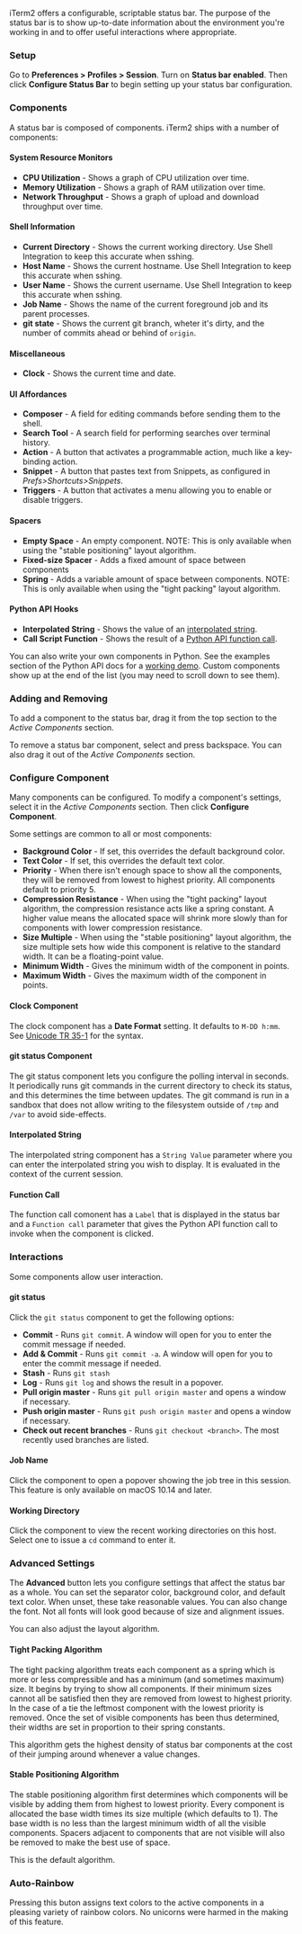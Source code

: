 iTerm2 offers a configurable, scriptable status bar. The purpose of the status bar is to show up-to-date information about the environment you're working in and to offer useful interactions where appropriate.

### Setup

Go to **Preferences > Profiles > Session**. Turn on **Status bar enabled**. Then click **Configure Status Bar** to begin setting up your status bar configuration.

### Components

A status bar is composed of components. iTerm2 ships with a number of components:

#### System Resource Monitors

  * **CPU Utilization** - Shows a graph of CPU utilization over time.
  * **Memory Utilization** - Shows a graph of RAM utilization over time.
  * **Network Throughput** - Shows a graph of upload and download throughput over time.

#### Shell Information

  * **Current Directory** - Shows the current working directory. Use Shell Integration to keep this accurate when sshing.
  * **Host Name** - Shows the current hostname. Use Shell Integration to keep this accurate when sshing.
  * **User Name** - Shows the current username. Use Shell Integration to keep this accurate when sshing.
  * **Job Name** - Shows the name of the current foreground job and its parent processes.
  * **git state** - Shows the current git branch, wheter it's dirty, and the number of commits ahead or behind of `origin`.

#### Miscellaneous

  * **Clock** - Shows the current time and date.

#### UI Affordances

  * **Composer** - A field for editing commands before sending them to the shell.
  * **Search Tool** - A search field for performing searches over terminal history.
  * **Action** - A button that activates a programmable action, much like a key-binding action.
  * **Snippet** - A button that pastes text from Snippets, as configured in *Prefs&gt;Shortcuts&gt;Snippets*.
  * **Triggers** - A button that activates a menu allowing you to enable or disable triggers.

#### Spacers

  * **Empty Space** - An empty component. NOTE: This is only available when using the "stable positioning" layout algorithm.
  * **Fixed-size Spacer** - Adds a fixed amount of space between components
  * **Spring** - Adds a variable amount of space between components. NOTE: This is only available when using the "tight packing" layout algorithm.

#### Python API Hooks

  * **Interpolated String** - Shows the value of an <a href="documentation-scripting-fundamentals.html">interpolated string</a>.
  * **Call Script Function** - Shows the result of a <a href="documentation-scripting-fundamentals.html">Python API function call</a>. 

You can also write your own components in Python. See the examples section of the Python API docs for a <a href="/python-api/examples/statusbar.html">working demo</a>. Custom components show up at the end of the list (you may need to scroll down to see them).

### Adding and Removing

To add a component to the status bar, drag it from the top section to the *Active Components* section.

To remove a status bar component, select and press backspace. You can also drag it out of the *Active Components* section.

### Configure Component

Many components can be configured. To modify a component's settings, select it in the *Active Components* section. Then click **Configure Component**.

Some settings are common to all or most components:

  * **Background Color** - If set, this overrides the default background color.
  * **Text Color** - If set, this overrides the default text color.
  * **Priority** - When there isn't enough space to show all the components, they will be removed from lowest to highest priority. All components default to priority 5.
  * **Compression Resistance** - When using the "tight packing" layout algorithm, the compression resistance acts like a spring constant. A higher value means the allocated space will shrink more slowly than for components with lower compression resistance.
  * **Size Multiple** - When using the "stable positioning" layout algorithm, the size multiple sets how wide this component is relative to the standard width. It can be a floating-point value.
  * **Minimum Width** - Gives the minimum width of the component in points.
  * **Maximum Width** - Gives the maximum width of the component in points.

#### Clock Component

The clock component has a **Date Format** setting. It defaults to `M-DD h:mm`. See <a href="http://www.unicode.org/reports/tr35/tr35-31/tr35-dates.html#Date_Format_Patterns">Unicode TR 35-1</a> for the syntax.

#### git status Component

The git status component lets you configure the polling interval in seconds. It periodically runs git commands in the current directory to check its status, and this determines the time between updates. The git command is run in a sandbox that does not allow writing to the filesystem outside of `/tmp` and `/var` to avoid side-effects.

#### Interpolated String

The interpolated string component has a `String Value` parameter where you can enter the interpolated string you wish to display. It is evaluated in the context of the current session.

#### Function Call

The function call comonent has a `Label` that is displayed in the status bar and a `Function call` parameter that gives the Python API function call to invoke when the component is clicked.

### Interactions

Some components allow user interaction.

#### git status

Click the `git status` component to get the following options:

  * **Commit** - Runs `git commit`. A window will open for you to enter the commit message if needed.
  * **Add &amp; Commit** - Runs `git commit -a`. A window will open for you to enter the commit message if needed.
  * **Stash** - Runs `git stash`
  * **Log** - Runs `git log` and shows the result in a popover.
  * **Pull origin master** - Runs `git pull origin master` and opens a window if necessary.
  * **Push origin master** - Runs `git push origin master` and opens a window if necessary.
  * **Check out recent branches** - Runs `git checkout <branch>`. The most recently used branches are listed.

#### Job Name

Click the component to open a popover showing the job tree in this session. This feature is only available on macOS 10.14 and later.

#### Working Directory

Click the component to view the recent working directories on this host. Select one to issue a `cd` command to enter it.

### Advanced Settings

The **Advanced** button lets you configure settings that affect the status bar as a whole. You can set the separator color, background color, and default text color. When unset, these take reasonable values. You can also change the font. Not all fonts will look good because of size and alignment issues.

You can also adjust the layout algorithm.

#### Tight Packing Algorithm

The tight packing algorithm treats each component as a spring which is more or less compressible and has a minimum (and sometimes maximum) size. It begins by trying to show all components. If their minimum sizes cannot all be satisfied then they are removed from lowest to highest priority. In the case of a tie the leftmost component with the lowest priority is removed. Once the set of visible components has been thus determined, their widths are set in proportion to their spring constants.

This algorithm gets the highest density of status bar components at the cost of their jumping around whenever a value changes.

#### Stable Positioning Algorithm

The stable positioning algorithm first determines which components will be visible by adding them from highest to lowest priority. Every component is allocated the base width times its size multiple (which defaults to 1). The base width is no less than the largest minimum width of all the visible components. Spacers adjacent to components that are not visible will also be removed to make the best use of space.

This is the default algorithm.

### Auto-Rainbow

Pressing this buton assigns text colors to the active components in a pleasing variety of rainbow colors. No unicorns were harmed in the making of this feature.

